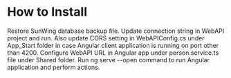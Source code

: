 
# How to Install
Restore SunWing database backup file.
Update connection string in WebAPI project and run.
Also update CORS setting in WebAPIConfig.cs under App_Start folder in case Angular client application is running on port other than 4200.
Configure WebAPI URL in Angular app under person.service.ts file under Shared folder.
Run ng serve --open command to run Angular application and perform actions.
